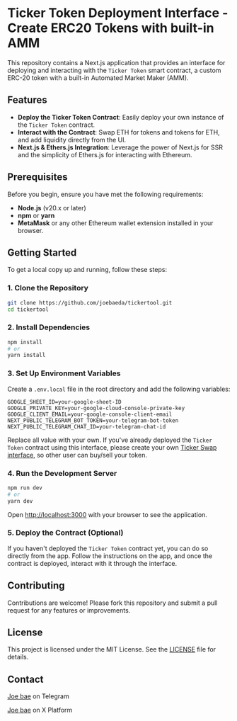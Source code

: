 # Ticker Token Deployment Interface - Create ERC20 Tokens with built-in AMM

This repository contains a Next.js application that provides an interface for deploying and interacting with the `Ticker Token` smart contract, a custom ERC-20 token with a built-in Automated Market Maker (AMM).

## Features

- **Deploy the Ticker Token Contract**: Easily deploy your own instance of the `Ticker Token` contract.
- **Interact with the Contract**: Swap ETH for tokens and tokens for ETH, and add liquidity directly from the UI.
- **Next.js & Ethers.js Integration**: Leverage the power of Next.js for SSR and the simplicity of Ethers.js for interacting with Ethereum.

## Prerequisites

Before you begin, ensure you have met the following requirements:

- **Node.js** (v20.x or later)
- **npm** or **yarn**
- **MetaMask** or any other Ethereum wallet extension installed in your browser.

## Getting Started

To get a local copy up and running, follow these steps:

### 1. Clone the Repository

```bash
git clone https://github.com/joebaeda/tickertool.git
cd tickertool
```

### 2. Install Dependencies

```bash
npm install
# or
yarn install
```

### 3. Set Up Environment Variables

Create a `.env.local` file in the root directory and add the following variables:

```plaintext
GOOGLE_SHEET_ID=your-google-sheet-ID
GOOGLE_PRIVATE_KEY=your-google-cloud-console-private-key
GOOGLE_CLIENT_EMAIL=your-google-console-client-email
NEXT_PUBLIC_TELEGRAM_BOT_TOKEN=your-telegram-bot-token
NEXT_PUBLIC_TELEGRAM_CHAT_ID=your-telegram-chat-id
```

Replace all value with your own. If you've already deployed the `Ticker Token` contract using this interface, please create your own [Ticker Swap interface](https://github.com/joebaeda/tickerswap), so other user can buy/sell your token.

### 4. Run the Development Server

```bash
npm run dev
# or
yarn dev
```

Open [http://localhost:3000](http://localhost:3000) with your browser to see the application.

### 5. Deploy the Contract (Optional)

If you haven't deployed the `Ticker Token` contract yet, you can do so directly from the app. Follow the instructions on the app, and once the contract is deployed, interact with it through the interface.

## Contributing

Contributions are welcome! Please fork this repository and submit a pull request for any features or improvements.

## License

This project is licensed under the MIT License. See the [LICENSE](/LICENSE.txt) file for details.

## Contact

[Joe bae](https://t.me/joebaeda) on Telegram

[Joe bae](https://x.com/joebaeda) on X Platform